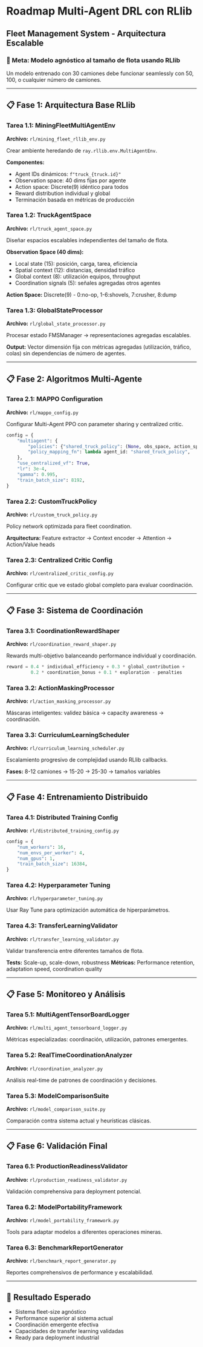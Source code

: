 # Roadmap Multi-Agent DRL con RLlib
## Fleet Management System - Arquitectura Escalable

### 🎯 Meta: Modelo agnóstico al tamaño de flota usando RLlib

Un modelo entrenado con 30 camiones debe funcionar seamlessly con 50, 100, o cualquier número de camiones.

---

## 📋 Fase 1: Arquitectura Base RLlib

### Tarea 1.1: MiningFleetMultiAgentEnv
**Archivo:** `rl/mining_fleet_rllib_env.py`

Crear ambiente heredando de `ray.rllib.env.MultiAgentEnv`.

**Componentes:**
- Agent IDs dinámicos: `f"truck_{truck.id}"`
- Observation space: 40 dims fijas por agente
- Action space: Discrete(9) idéntico para todos
- Reward distribution individual y global
- Terminación basada en métricas de producción

### Tarea 1.2: TruckAgentSpace  
**Archivo:** `rl/truck_agent_space.py`

Diseñar espacios escalables independientes del tamaño de flota.

**Observation Space (40 dims):**
- Local state (15): posición, carga, tarea, eficiencia
- Spatial context (12): distancias, densidad tráfico
- Global context (8): utilización equipos, throughput
- Coordination signals (5): señales agregadas otros agentes

**Action Space:** Discrete(9) - 0:no-op, 1-6:shovels, 7:crusher, 8:dump

### Tarea 1.3: GlobalStateProcessor
**Archivo:** `rl/global_state_processor.py`

Procesar estado FMSManager → representaciones agregadas escalables.

**Output:** Vector dimensión fija con métricas agregadas (utilización, tráfico, colas) sin dependencias de número de agentes.

---

## 📋 Fase 2: Algoritmos Multi-Agente

### Tarea 2.1: MAPPO Configuration
**Archivo:** `rl/mappo_config.py`

Configurar Multi-Agent PPO con parameter sharing y centralized critic.

```python
config = {
    "multiagent": {
        "policies": {"shared_truck_policy": (None, obs_space, action_space, {})},
        "policy_mapping_fn": lambda agent_id: "shared_truck_policy",
    },
    "use_centralized_vf": True,
    "lr": 3e-4,
    "gamma": 0.995,
    "train_batch_size": 8192,
}
```

### Tarea 2.2: CustomTruckPolicy
**Archivo:** `rl/custom_truck_policy.py`

Policy network optimizada para fleet coordination.

**Arquitectura:** Feature extractor → Context encoder → Attention → Action/Value heads

### Tarea 2.3: Centralized Critic Config
**Archivo:** `rl/centralized_critic_config.py`

Configurar critic que ve estado global completo para evaluar coordinación.

---

## 📋 Fase 3: Sistema de Coordinación

### Tarea 3.1: CoordinationRewardShaper
**Archivo:** `rl/coordination_reward_shaper.py`

Rewards multi-objetivo balanceando performance individual y coordinación.

```python
reward = 0.4 * individual_efficiency + 0.3 * global_contribution + 
         0.2 * coordination_bonus + 0.1 * exploration - penalties
```

### Tarea 3.2: ActionMaskingProcessor
**Archivo:** `rl/action_masking_processor.py`

Máscaras inteligentes: validez básica → capacity awareness → coordinación.

### Tarea 3.3: CurriculumLearningScheduler
**Archivo:** `rl/curriculum_learning_scheduler.py`

Escalamiento progresivo de complejidad usando RLlib callbacks.

**Fases:** 8-12 camiones → 15-20 → 25-30 → tamaños variables

---

## 📋 Fase 4: Entrenamiento Distribuido

### Tarea 4.1: Distributed Training Config
**Archivo:** `rl/distributed_training_config.py`

```python
config = {
    "num_workers": 16,
    "num_envs_per_worker": 4,
    "num_gpus": 1,
    "train_batch_size": 16384,
}
```

### Tarea 4.2: Hyperparameter Tuning
**Archivo:** `rl/hyperparameter_tuning.py`

Usar Ray Tune para optimización automática de hiperparámetros.

### Tarea 4.3: TransferLearningValidator
**Archivo:** `rl/transfer_learning_validator.py`

Validar transferencia entre diferentes tamaños de flota.

**Tests:** Scale-up, scale-down, robustness
**Métricas:** Performance retention, adaptation speed, coordination quality

---

## 📋 Fase 5: Monitoreo y Análisis

### Tarea 5.1: MultiAgentTensorBoardLogger
**Archivo:** `rl/multi_agent_tensorboard_logger.py`

Métricas especializadas: coordinación, utilización, patrones emergentes.

### Tarea 5.2: RealTimeCoordinationAnalyzer
**Archivo:** `rl/coordination_analyzer.py`

Análisis real-time de patrones de coordinación y decisiones.

### Tarea 5.3: ModelComparisonSuite
**Archivo:** `rl/model_comparison_suite.py`

Comparación contra sistema actual y heurísticas clásicas.

---

## 📋 Fase 6: Validación Final

### Tarea 6.1: ProductionReadinessValidator
**Archivo:** `rl/production_readiness_validator.py`

Validación comprehensiva para deployment potencial.

### Tarea 6.2: ModelPortabilityFramework
**Archivo:** `rl/model_portability_framework.py`

Tools para adaptar modelos a diferentes operaciones mineras.

### Tarea 6.3: BenchmarkReportGenerator
**Archivo:** `rl/benchmark_report_generator.py`

Reportes comprehensivos de performance y escalabilidad.

---

## 🎯 Resultado Esperado

- Sistema fleet-size agnóstico
- Performance superior al sistema actual  
- Coordinación emergente efectiva
- Capacidades de transfer learning validadas
- Ready para deployment industrial